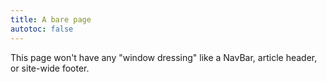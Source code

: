 ```yaml
---
title: A bare page
autotoc: false
---
```


This page won't have any "window dressing" like a NavBar, article header, or site-wide footer.
